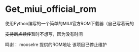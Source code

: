 # Get_miui_official_rom
使用Python编写的一个简单的MIUI官方ROM下载器（自己写着玩的

<s>支持断点续传</s>暂时不想写，因为没有时间

鸣谢：
 mooseIre 提供的ROM地址
 该项目已停止维护
 
